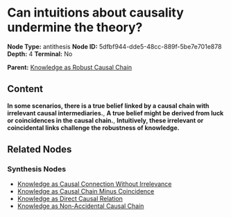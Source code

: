 # Can intuitions about causality undermine the theory?

**Node Type:** antithesis
**Node ID:** 5dfbf944-dde5-48cc-889f-5be7e701e878
**Depth:** 4
**Terminal:** No

**Parent:** [Knowledge as Robust Causal Chain](knowledge-as-robust-causal-chain-synthesis-9a2f52e9-8d05-4b41-9457-c39ba9f6b7bb.md)

## Content

**In some scenarios, there is a true belief linked by a causal chain with irrelevant causal intermediaries.**, **A true belief might be derived from luck or coincidences in the causal chain.**, **Intuitively, these irrelevant or coincidental links challenge the robustness of knowledge.**

## Related Nodes

### Synthesis Nodes

- [Knowledge as Causal Connection Without Irrelevance](knowledge-as-causal-connection-without-irrelevance-synthesis-eae823d8-5579-4853-9d16-04588aaea00f.md)
- [Knowledge as Causal Chain Minus Coincidence](knowledge-as-causal-chain-minus-coincidence-synthesis-dcc92d8f-7fa1-4ecc-830d-64be580d079f.md)
- [Knowledge as Direct Causal Relation](knowledge-as-direct-causal-relation-synthesis-98c047b2-69c9-4bbf-9603-7440685938e9.md)
- [Knowledge as Non-Accidental Causal Chain](knowledge-as-non-accidental-causal-chain-synthesis-5ebe7ded-9051-402e-81ab-6e67af2546a2.md)
